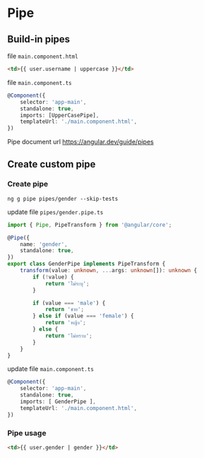 # Pipe

## Build-in pipes

file `main.component.html`

```html
<td>{{ user.username | uppercase }}</td>
```

file `main.component.ts`

```typescript
@Component({
    selector: 'app-main',
    standalone: true,
    imports: [UpperCasePipe],
    templateUrl: './main.component.html',
})
```

Pipe document url https://angular.dev/guide/pipes

## Create custom pipe

### Create pipe

```shell
ng g pipe pipes/gender --skip-tests
```

update file `pipes/gender.pipe.ts`

```typescript
import { Pipe, PipeTransform } from '@angular/core';

@Pipe({
	name: 'gender',
	standalone: true,
})
export class GenderPipe implements PipeTransform {
	transform(value: unknown, ...args: unknown[]): unknown {
		if (!value) {
			return 'ไม่ระบุ';
		}

		if (value === 'male') {
			return 'ชาย';
		} else if (value === 'female') {
			return 'หญิง';
		} else {
			return 'ไม่ทราบ';
		}
	}
}
```

update file `main.component.ts`

```typescript
@Component({
    selector: 'app-main',
    standalone: true,
    imports: [ GenderPipe ],
    templateUrl: './main.component.html',
})
```

### Pipe usage

```html
<td>{{ user.gender | gender }}</td>
```

